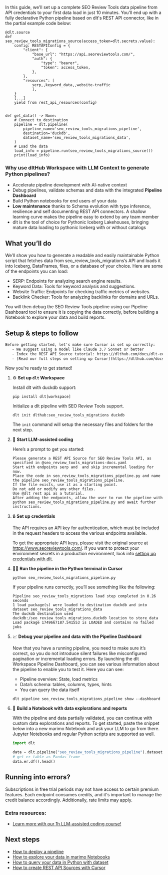In this guide, we'll set up a complete SEO Review Tools data pipeline from API credentials to your first data load in just 10 minutes. You'll end up with a fully declarative Python pipeline based on dlt's REST API connector, like in the partial example code below:

```python-outcome
@dlt.source
def seo_review_tools_migrations_source(access_token=dlt.secrets.value):
    config: RESTAPIConfig = {
        "client": {
            "base_url": "https://api.seoreviewtools.com/",
            "auth": {
                "type": "bearer",
                "token": access_token,
            },
        },
        "resources": [
            serp,,keyword_data,,website-traffic
            ],
    }
    [...]
    yield from rest_api_resources(config)


def get_data() -> None:
    # Connect to destination
    pipeline = dlt.pipeline(
        pipeline_name='seo_review_tools_migrations_pipeline',
        destination='duckdb',
        dataset_name='seo_review_tools_migrations_data', 
    )
    # Load the data
    load_info = pipeline.run(seo_review_tools_migrations_source())
    print(load_info) 
```

### Why use dltHub Workspace with LLM Context to generate Python pipelines?

- Accelerate pipeline development with AI-native context
- Debug pipelines, validate schemas and data with the integrated **Pipeline Dashboard**
- Build Python notebooks for end users of your data
- **Low maintenance** thanks to Schema evolution with type inference, resilience and self documenting REST API connectors. A shallow learning curve makes the pipeline easy to extend by any team member
- dlt is the tool of choice for Pythonic Iceberg Lakehouses, bringing mature data loading to pythonic Iceberg with or without catalogs

## What you’ll do

We’ll show you how to generate a readable and easily maintainable Python script that fetches data from seo_review_tools_migrations’s API and loads it into Iceberg, DataFrames, files, or a database of your choice. Here are some of the endpoints you can load:

- SERP: Endpoints for analyzing search engine results.
- Keyword Data: Tools for keyword analysis and suggestions.
- Website Traffic: Endpoints for checking traffic metrics of websites.
- Backlink Checker: Tools for analyzing backlinks for domains and URLs.

You will then debug the SEO Review Tools pipeline using our Pipeline Dashboard tool to ensure it is copying the data correctly, before building a Notebook to explore your data and build reports.

## Setup & steps to follow

```default
Before getting started, let's make sure Cursor is set up correctly:
   - We suggest using a model like Claude 3.7 Sonnet or better
   - Index the REST API Source tutorial: https://dlthub.com/docs/dlt-ecosystem/verified-sources/rest_api/ and add it to context as **@dlt rest api**
   - [Read our full steps on setting up Cursor](https://dlthub.com/docs/dlt-ecosystem/llm-tooling/cursor-restapi#23-configuring-cursor-with-documentation)
```

Now you're ready to get started!

1. ⚙️ **Set up `dlt` Workspace**
    
    Install dlt with duckdb support:
    ```shell
    pip install dlt[workspace]
    ```

    Initialize a dlt pipeline with SEO Review Tools support.
    ```shell
    dlt init dlthub:seo_review_tools_migrations duckdb
    ```

    The `init` command will setup the necessary files and folders for the next step.
    
2. 🤠 **Start LLM-assisted coding**
    
    Here’s a prompt to get you started:
    
    ```prompt
    Please generate a REST API Source for SEO Review Tools API, as specified in @seo_review_tools_migrations-docs.yaml 
    Start with endpoints serp and  and skip incremental loading for now. 
    Place the code in seo_review_tools_migrations_pipeline.py and name the pipeline seo_review_tools_migrations_pipeline. 
    If the file exists, use it as a starting point. 
    Do not add or modify any other files. 
    Use @dlt rest api as a tutorial. 
    After adding the endpoints, allow the user to run the pipeline with python seo_review_tools_migrations_pipeline.py and await further instructions.
    ```

    
3. 🔒 **Set up credentials** 
    
    The API requires an API key for authentication, which must be included in the request headers to access the various endpoints available.
    
    To get the appropriate API keys, please visit the original source at https://www.seoreviewtools.com/.
    If you want to protect your environment secrets in a production environment, look into [setting up credentials with dlt](https://dlthub.com/docs/walkthroughs/add_credentials).
    
4. 🏃‍♀️ **Run the pipeline in the Python terminal in Cursor**
    
    ```shell
    python seo_review_tools_migrations_pipeline.py
    ```
    
    If your pipeline runs correctly, you’ll see something like the following:
    
    ```shell
    Pipeline seo_review_tools_migrations load step completed in 0.26 seconds
    1 load package(s) were loaded to destination duckdb and into dataset seo_review_tools_migrations_data
    The duckdb destination used duckdb:/seo_review_tools_migrations.duckdb location to store data
    Load package 1749667187.541553 is LOADED and contains no failed jobs
    ```
    
5. 📈 **Debug your pipeline and data with the Pipeline Dashboard**

    Now that you have a running pipeline, you need to make sure it’s correct, so you do not introduce silent failures like misconfigured pagination or incremental loading errors. By launching the dlt Workspace Pipeline Dashboard, you can see various information about the pipeline to enable you to test it. Here you can see:
    - Pipeline overview: State, load metrics
    - Data’s schema: tables, columns, types, hints
    - You can query the data itself
    
    ```shell
    dlt pipeline seo_review_tools_migrations_pipeline show --dashboard
    ```
    
6. 🐍 **Build a Notebook with data explorations and reports**

    With the pipeline and data partially validated, you can continue with custom data explorations and reports. To get started, paste the snippet below into a new marimo Notebook and ask your LLM to go from there. Jupyter Notebooks and regular Python scripts are supported as well.

    
    ```python
    import dlt

   data = dlt.pipeline("seo_review_tools_migrations_pipeline").dataset()
   # get er table as Pandas frame
   data.er.df().head()
    ```

## Running into errors?

Subscriptions in free trial periods may not have access to certain premium features. Each endpoint consumes credits, and it's important to manage the credit balance accordingly. Additionally, rate limits may apply.

### Extra resources:

- [Learn more with our 1h LLM-assisted coding course!](https://www.youtube.com/watch?v=GGid70rnJuM)

## Next steps

- [How to deploy a pipeline](https://dlthub.com/docs/walkthroughs/deploy-a-pipeline)
- [How to explore your data in marimo Notebooks](https://dlthub.com/docs/general-usage/dataset-access/marimo)
- [How to query your data in Python with dataset](https://dlthub.com/docs/general-usage/dataset-access/dataset)
- [How to create REST API Sources with Cursor](https://dlthub.com/docs/dlt-ecosystem/llm-tooling/cursor-restapi)